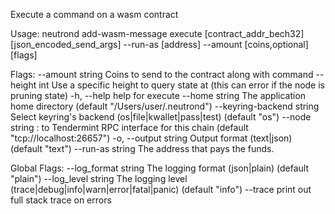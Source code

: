 Execute a command on a wasm contract

Usage:
  neutrond add-wasm-message execute [contract_addr_bech32] [json_encoded_send_args] --run-as [address] --amount [coins,optional] [flags]

Flags:
      --amount string            Coins to send to the contract along with command
      --height int               Use a specific height to query state at (this can error if the node is pruning state)
  -h, --help                     help for execute
      --home string              The application home directory (default "/Users/user/.neutrond")
      --keyring-backend string   Select keyring's backend (os|file|kwallet|pass|test) (default "os")
      --node string              <host>:<port> to Tendermint RPC interface for this chain (default "tcp://localhost:26657")
  -o, --output string            Output format (text|json) (default "text")
      --run-as string            The address that pays the funds.

Global Flags:
      --log_format string   The logging format (json|plain) (default "plain")
      --log_level string    The logging level (trace|debug|info|warn|error|fatal|panic) (default "info")
      --trace               print out full stack trace on errors
